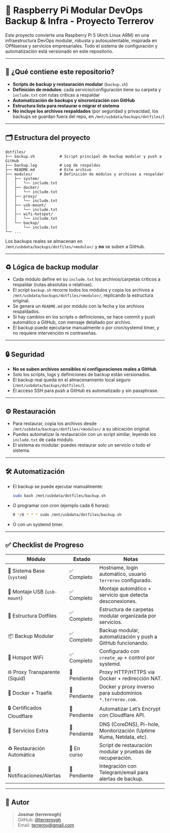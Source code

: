 # 🍓 Raspberry Pi Modular DevOps Backup & Infra - Proyecto Terrerov

Este proyecto convierte una Raspberry Pi 5 (Arch Linux ARM) en una infraestructura DevOps modular, robusta y autosustentable, inspirada en OPNsense y servicios empresariales. Todo el sistema de configuración y automatización está versionado en este repositorio.

---

## 🚀 ¿Qué contiene este repositorio?

- **Scripts de backup y restauración modular** (`backup.sh`)
- **Definición de módulos**: cada servicio/configuración tiene su carpeta y `include.txt` con rutas críticas a respaldar
- **Automatización de backups y sincronización con GitHub**
- **Estructura lista para restaurar o migrar el sistema**
- **No incluye los archivos respaldados** (por seguridad y privacidad, los backups se guardan fuera del repo, en `/mnt/usbdata/backups/dotfiles/`)

---

## 🗂️ Estructura del proyecto

```
dotfiles/
├── backup.sh           # Script principal de backup modular y push a GitHub
├── backup.log          # Log de respaldos
├── README.md           # Este archivo
├── modules/            # Definición de módulos y archivos a respaldar
│   ├── system/
│   │   └── include.txt
│   ├── docker/
│   │   └── include.txt
│   ├── proxy/
│   │   └── include.txt
│   ├── usb-mount/
│   │   └── include.txt
│   ├── wifi-hotspot/
│   │   └── include.txt
│   └── backup/
│       └── include.txt
└── ...
```

Los backups reales se almacenan en `/mnt/usbdata/backups/dotfiles/<modulo>/` y **no** se suben a GitHub.

---

## ♻️ Lógica de backup modular

- Cada módulo define en su `include.txt` los archivos/carpetas críticos a respaldar (rutas absolutas o relativas).
- El script `backup.sh` recorre todos los módulos y copia los archivos a `/mnt/usbdata/backups/dotfiles/<modulo>/`, replicando la estructura original.
- Se genera un `README.md` por módulo con la fecha y los archivos respaldados.
- Si hay cambios en los scripts o definiciones, se hace commit y push automático a GitHub, con mensaje detallado por archivo.
- El backup puede ejecutarse manualmente o por cron/systemd timer, y no requiere intervención ni contraseñas.

---

## 🔒 Seguridad

- **No se suben archivos sensibles ni configuraciones reales a GitHub**.
- Solo los scripts, logs y definiciones de backup están versionados.
- El backup real queda en el almacenamiento local seguro (`/mnt/usbdata/backups/dotfiles/`).
- El acceso SSH para push a GitHub es automatizado y sin passphrase.

---

## ⚙️ Restauración

- Para restaurar, copia los archivos desde `/mnt/usbdata/backups/dotfiles/<modulo>/` a su ubicación original.
- Puedes automatizar la restauración con un script similar, leyendo los `include.txt` de cada módulo.
- El sistema es modular: puedes restaurar solo un servicio o todo el sistema.

---

## 🛠️ Automatización

- El backup se puede ejecutar manualmente:
  ```bash
  sudo bash /mnt/usbdata/dotfiles/backup.sh
  ```
- O programar con cron (ejemplo cada 6 horas):
  ```bash
  0 */6 * * * sudo /mnt/usbdata/dotfiles/backup.sh
  ```
- O con un systemd timer.

---

## ✅ Checklist de Progreso

| Módulo                          | Estado       | Notas                                                                 |
|--------------------------------|--------------|-----------------------------------------------------------------------|
| 🔧 Sistema Base (`system`)     | ✅ Completo   | Hostname, login automático, usuario `terrerov` configurado.           |
| 💽 Montaje USB (`usb-mount`)   | ✅ Completo   | Montaje automático + servicio que detecta desconexiones.             |
| 🧠 Estructura Dotfiles          | ✅ Completo   | Estructura de carpetas modular organizada por servicios.             |
| 📦 Backup Modular              | ✅ Completo   | Backup modular, automatización y push a GitHub funcionando.          |
| 📶 Hotspot WiFi                | ✅ Completo   | Configurado con `create_ap` + control por systemd.                     |
| 🌐 Proxy Transparente (Squid)  | 🔲 Pendiente  | Proxy HTTP/HTTPS via Docker + redirección NAT.                        |
| 🧱 Docker + Traefik            | 🔲 Pendiente  | Docker y proxy inverso para subdominios `*.terrerov.com`.            |
| 🔒 Certificados Cloudflare     | 🔲 Pendiente  | Automatizar Let’s Encrypt con Cloudflare API.                        |
| 🧩 Servicios Extra             | 🔲 Pendiente  | DNS (CoreDNS), Pi-hole, Monitorización (Uptime Kuma, Netdata, etc).  |
| ♻️ Restauración Automática     | 🔄 En curso   | Script de restauración modular y pruebas de recuperación.             |
| 🔔 Notificaciones/Alertas      | 🔲 Pendiente  | Integración con Telegram/email para alertas de backup.                |

---

## 👤 Autor

> **Josmar (terrerovgh)**  
> GitHub: [@terrerovgh](https://github.com/terrerovgh)  
> Email: terrerov@gmail.com
